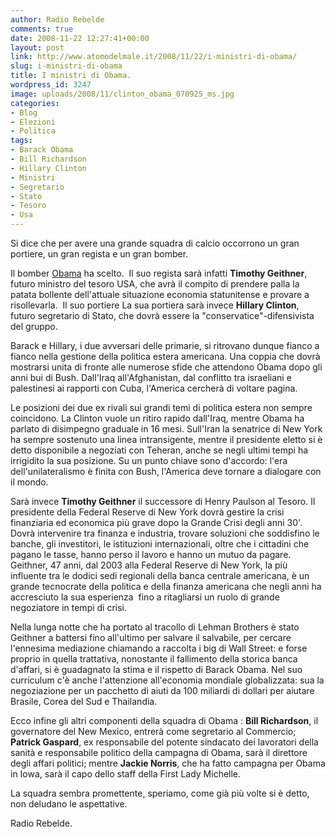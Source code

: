 ```yaml
---
author: Radio Rebelde
comments: true
date: 2008-11-22 12:27:41+00:00
layout: post
link: http://www.atomodelmale.it/2008/11/22/i-ministri-di-obama/
slug: i-ministri-di-obama
title: I ministri di Obama.
wordpress_id: 3247
image: uploads/2008/11/clinton_obama_070925_ms.jpg
categories:
- Blog
- Elezioni
- Politica
tags:
- Barack Obama
- Bill Richardson
- Hillary Clinton
- Ministri
- Segretario
- Stato
- Tesoro
- Usa
---
```


Si dice che per avere una grande squadra di calcio occorrono un gran portiere, un gran regista e un gran bomber.

Il bomber [Obama](/2008/11/09/la-corsa-alla-casa-bianca-vince-barack-obama/) ha scelto.  Il suo regista sarà infatti **Timothy Geithner**, futuro ministro del tesoro USA, che avrà il compito di prendere palla la patata bollente dell'attuale situazione economia statunitense e provare a risollevarla.  Il suo portiere La sua portiera sarà invece **Hillary Clinton**, futuro segretario di Stato, che dovrà essere la "conservatice"-difensivista del gruppo.

Barack e Hillary, i due avversari delle primarie, si ritrovano dunque fianco a fianco nella gestione della politica estera americana. Una coppia che dovrà mostrarsi unita di fronte alle numerose sfide che attendono Obama dopo gli anni bui di Bush. Dall'Iraq all'Afghanistan, dal conflitto tra israeliani e palestinesi ai rapporti con Cuba, l'America cercherà di voltare pagina.

Le posizioni dei due ex rivali sui grandi temi di politica estera non sempre coincidono. La Clinton vuole un ritiro rapido dall'Iraq, mentre Obama ha parlato di disimpegno graduale in 16 mesi. Sull'Iran la senatrice di New York ha sempre sostenuto una linea intransigente, mentre il presidente eletto si è detto disponibile a negoziati con Teheran, anche se negli ultimi tempi ha irrigidito la sua posizione. Su un punto chiave sono d'accordo: l'era dell'unilateralismo è finita con Bush, l'America deve tornare a dialogare con il mondo.

Sarà invece **Timothy Geithner** il successore di Henry Paulson al Tesoro. Il presidente della Federal Reserve di New York dovrà gestire la crisi finanziaria ed economica più grave dopo la Grande Crisi degli anni 30'. Dovrà intervenire tra finanza e industria, trovare soluzioni che soddisfino le banche, gli investitori, le istituzioni internazionali, oltre che i cittadini che pagano le tasse, hanno perso il lavoro e hanno un mutuo da pagare. Geithner, 47 anni, dal 2003 alla Federal Reserve di New York, la più influente tra le dodici sedi regionali della banca centrale americana, è un grande tecnocrate della politica e della finanza americana che negli anni ha accresciuto la sua esperienza  fino a ritagliarsi un ruolo di grande negoziatore in tempi di crisi.

Nella lunga notte che ha portato al tracollo di Lehman Brothers è stato Geithner a battersi fino all'ultimo per salvare il salvabile, per cercare l'ennesima mediazione chiamando a raccolta i big di Wall Street: e forse proprio in quella trattativa, nonostante il fallimento della storica banca d'affari, si è guadagnato la stima e il rispetto di Barack Obama. Nel suo curriculum c'è anche l'attenzione all'economia mondiale globalizzata: sua la negoziazione per un pacchetto di aiuti da 100 miliardi di dollari per aiutare Brasile, Corea del Sud e Thailandia.

Ecco infine gli altri componenti della squadra di Obama : **Bill Richardson**, il governatore del New Mexico, entrerà come segretario al Commercio; **Patrick Gaspard**, ex responsabile del potente sindacato dei lavoratori della sanità e responsabile politico della campagna di Obama, sarà il direttore degli affari politici; mentre **Jackie Norris**, che ha fatto campagna per Obama in Iowa, sarà il capo dello staff della First Lady Michelle.

La squadra sembra promettente, speriamo, come già più volte si è detto, non deludano le aspettative.

Radio Rebelde.
